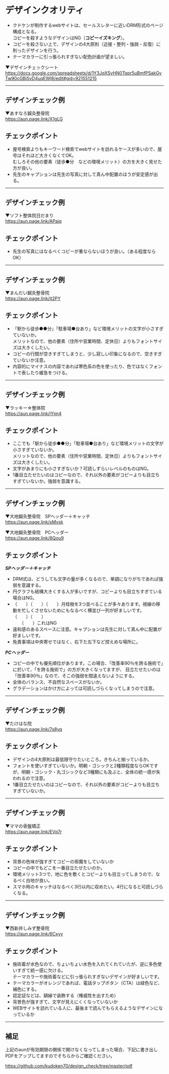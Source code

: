 # デザインクオリティ
- クドケンが制作するwebサイトは、セールスレターに近いDRM形式のページ構成となる。<br>
コピーを殺すようなデザインはNG（**コピーイズキング**）。				
- コピーを殺さない上で、デザインの4大原則（近接・整列・強弱・反復）に則ったデザインを行う。
- テーマカラーに引っ張られすぎない配色計画が望ましい。

▼デザインチェックシート						
https://docs.google.com/spreadsheets/d/1Y3JqXSyHN0Tqpr5uBmfPSakGyTw90cGBj5vD4uqEWl8/edit#gid=921551215						

---

## デザインチェック例
▼あすなろ鍼灸整骨院<br>https://aun.page.link/X1gLG

## チェックポイント						
- 屋号検索よりもキーワード検索でwebサイトを訪れるケースが多いので、屋号はそれほど大きくなくてOK。<br>
むしろその他の要素（徒歩●分　などの環境メリット）の方を大きく見せた方が良い。
- 先生のキャプションは先生の写真に対して真ん中配置のほうが安定感が出る。						

---

## デザインチェック例
▼ソフト整体院日だまり<br>https://aun.page.link/APaiq		

## チェックポイント						
- 先生の写真にはなるべくコピーが重ならないほうが良い。（ある程度ならOK）

---

## デザインチェック例
▼まんだい鍼灸整骨院<br>https://aun.page.link/it2PY

## チェックポイント						
- 「駅から徒歩●●分」「駐車場●台あり」など環境メリットの文字が小さすぎていないか。<br>
メリットなので、他の要素（住所や営業時間、定休日）よりもフォントサイズは大きくしたい。
- コピーの行間が空きすぎてしまうと、少し寂しい印象になるので、空きすぎていないか注意。
- 内容的にマイナスの内容であれば寒色系の色を使ったり、色ではなくフォントで表したり緩急をつける。

---

## デザインチェック例
▼ラッキー☆整体院<br>https://aun.page.link/jYjm4

## チェックポイント						
- ここでも「駅から徒歩●●分」「駐車場●台あり」など環境メリットの文字が小さすぎていないか。<br>
メリットなので、他の要素（住所や営業時間、定休日）よりもフォントサイズは大きくしたい。						
- 文字があまりにも小さすぎないか？可読しずらいレベルのものはNG。						
- 1番目立たせたいのはコピーなので、それ以外の要素がコピーよりも目立ちすぎていないか。強弱を意識する。					

---

## デザインチェック例
▼大地鍼灸整骨院　SPヘッダー＋キャッチ<br>https://aun.page.link/sMvsk

▼大地鍼灸整骨院　PCヘッダー<br>https://aun.page.link/8Qou9


## チェックポイント			
***SPヘッダー＋キャッチ***
- DRM式は、どうしても文字の量が多くなるので、単調になりがちであれば強弱を意識する。						
- 円グラフも結構大きくする人が多いですが、コピーよりも目立ちすぎている場合はNG。						
- （　　）（　　）（　　）月桂樹を3つ並べることが多々あります。視線の移動を忙しくさせないためにもなるべく横並び一列が好ましいです。<br>
（　　）（　　）<br>
　　（　　）これはNG<br>					
- 違和感のあるスペースに注意。キャプションは先生に対して真ん中に配置が好ましいです。						
- 免責事項は中央寄せではなく、右下た左下など控えめな場所に。										

***PCヘッダー***
- コピーの中でも優先順位があります。この場合、「改善率90％を誇る施術で」に於いて、「を誇る施術で」の方が大きくなってますが、
目立たせたいのは「改善率90％」なので、そこの強弱を間違えないようにする。						
- 全体のバランス、不自然なスペースがないか。							
- グラデーションはかけ方によっては可読しづらくなってしまうので注意。							

---

## デザインチェック例
▼たけはな院<br>https://aun.page.link/7s8yq

## チェックポイント						
- デザインの4大原則は最低限守りたいところ。きちんと揃っているか。						
- フォントを使いすぎていないか。明朝・ゴシックと2種類程度ならOKですが、明朝・ゴシック・丸ゴシックなど3種類にも及ぶと、全体の統一感が失われるので注意。				
- 1番目立たせたいのはコピーなので、それ以外の要素がコピーよりも目立ちすぎていないか。	

---

## デザインチェック例
▼ママの骨盤矯正<br>https://aun.page.link/EVq7r

## チェックポイント						
- 背景の色味が強すぎてコピーの邪魔をしていないか						
- コピーの中でもどこを一番目立たせたいのか。						
- 環境メリット3つで、地に色を敷くとコピーよりも目立ってしまうので、なるべく白地が良い。						
- スマホ時のキャッチはなるべく3行以内に収めたい。4行になると可読しづらくなる。						

---

## デザインチェック例
▼西新井しみず整骨院<br>https://aun.page.link/6Cxyy

## チェックポイント						
- 施術着が水色なので、ちょいちょい水色を入れてくれていたが、逆に多色使いすぎて統一感に欠ける。<br>
テーマカラーや施術着などに引っ張られすぎないデザインが好ましいです。				
- テーマカラーがオレンジであれば、電話タップボタン（CTA）は緑色など、補色にする。						
- 認定証などは、額縁で装飾する（権威性を出すため）						
- 背景色が強すぎて、文字が見えにくくなっていないか						
- WEBサイトを訪れている人に、最後まで読んでもらえるようなデザインになっているか						
						
---

## 補足
上記のaunが有効期限の関係で開けなくなってしまった場合、下記に書き出しPDFをアップしてますのでそちらからご確認ください。

https://github.com/kudoken70/design_check/tree/master/pdf

